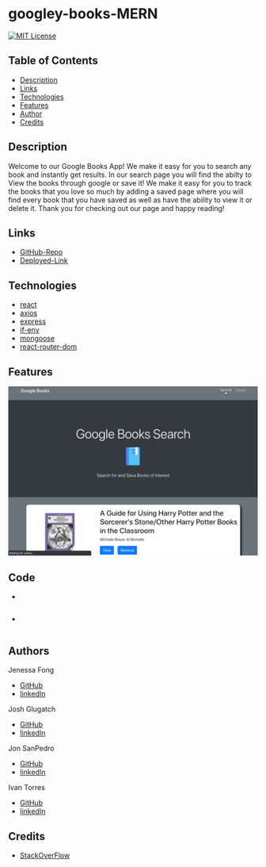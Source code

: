 # googley-books-MERN


[![MIT License](https://img.shields.io/badge/License-MIT-blue.svg)](https://www.mit.edu/~amini/LICENSE.md)

## Table of Contents
* [Description](#Description)
* [Links](#Links)
* [Technologies](#Technologies)
* [Features](#Features)
* [Author](#Author)
* [Credits](#Credits)

## Description 
Welcome to our Google Books App! We make it easy for you to search any book and instantly get results. In our search page you will find the abilty to View the books through google or save it! We make it easy for you to track the books that you love so much by adding a saved page where you will find every book that you have saved as well as have the ability to view it or delete it. Thank you for checking out our page and happy reading! 

## Links
* [GitHub-Repo]()
* [Deployed-Link]()

## Technologies
* [react]()
* [axios]()
* [express]()
* [if-env]()
* [mongoose]()
* [react-router-dom]()

## Features
![Gif](./googleBook.gif)

## Code
* 
```

```

* 
```

```

## Authors
Jenessa Fong
* [GitHub](https://github.com/janessaref)
* [linkedIn](www.linkedin.com/in/ivan-torres-0828931b2)

Josh Glugatch
* [GitHub](https://github.com/joshglugatch)
* [linkedIn](www.linkedin.com/in/ivan-torres-0828931b2)

Jon SanPedro
* [GitHub](https://github.com/jsp117)
* [linkedIn](www.linkedin.com/in/ivan-torres-0828931b2)

Ivan Torres
* [GitHub](https://github.com/IvanTorresMia)
* [linkedIn](www.linkedin.com/in/ivan-torres-0828931b2)

## Credits
* [StackOverFlow](https://stackoverflow.com/)
